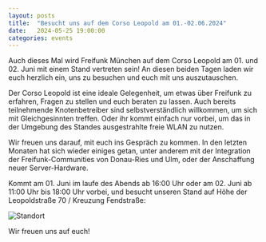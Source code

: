 ```yaml
---
layout: posts
title:  "Besucht uns auf dem Corso Leopold am 01.-02.06.2024"
date:   2024-05-25 19:00:00
categories: events
---
```


Auch dieses Mal wird Freifunk München auf dem Corso Leopold am 01. und 02. Juni mit einem Stand vertreten sein! An diesen beiden Tagen laden wir euch herzlich ein, uns zu besuchen und euch mit uns auszutauschen.

Der Corso Leopold ist eine ideale Gelegenheit, um etwas über Freifunk zu erfahren, Fragen zu stellen und euch beraten zu lassen. Auch bereits teilnehmende Knotenbetreiber sind selbstverständlich willkommen, um sich mit Gleichgesinnten treffen. Oder ihr kommt einfach nur vorbei, um das in der Umgebung des Standes ausgestrahlte freie WLAN zu nutzen.

Wir freuen uns darauf, mit euch ins Gespräch zu kommen. In den letzten Monaten hat sich wieder einiges getan, unter anderem mit der Integration der Freifunk-Communities von Donau-Ries und Ulm, oder der Anschaffung neuer Server-Hardware.

Kommt am 01. Juni im laufe des Abends ab 16:00 Uhr oder am 02. Juni ab 11:00 Uhr bis 18:00 Uhr vorbei, und besucht unseren Stand auf Höhe der Leopoldstraße 70 / Kreuzung Fendstraße:

![Standort](/assets/posts/2024-05-25-corsoleopold.png)

Wir freuen uns auf euch!
